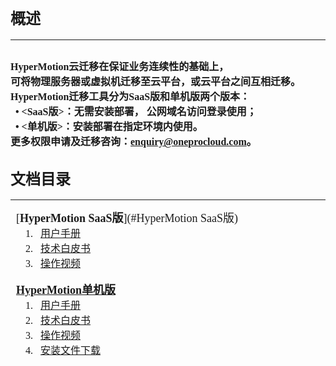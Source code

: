 
## <font face="方正正黑简体" size=5 >**概述**  </font>  
___


<font face="中易宋体" size=3>HyperMotion云迁移在保证业务连续性的基础上，
</font>
</br><font face="中易宋体" size=3>可将物理服务器或虚拟机迁移至云平台，或云平台之间互相迁移。
</font>
</br><font face="中易宋体" size=3>HyperMotion迁移工具分为SaaS版和单机版两个版本：
</font>
</br><font face="中易宋体" size=3>&ensp;• <**SaaS版**>：无需安装部署， 公网域名访问登录使用；
</font>
</br><font face="中易宋体" size=3>&ensp;• <**单机版**>：安装部署在指定环境内使用。
</font>
</br><font face="中易宋体" size=3>更多权限申请及迁移咨询：enquiry@oneprocloud.com。
</font>
</br>
 ---
## <font face="方正正黑简体" size=5 >**文档目录**  </font>
___
<font face="中易宋体" size=4>&ensp;[**HyperMotion SaaS版**](#HyperMotion SaaS版)
</font>
</br>
<font face="中易宋体" size=3>&ensp;&ensp;&ensp;1. &ensp;[用户手册](HyperMotion_SaaS_20191217.md)
</font>
</br>
<font face="中易宋体" size=3>&ensp;&ensp;&ensp;2. &ensp;[技术白皮书](#登陆访问)
</font>
</br>
<font face="中易宋体" size=3>&ensp;&ensp;&ensp;3. &ensp;[操作视频](https://download.oneprocloud.com/doc/03-%E8%BF%81%E7%A7%BB%E6%93%8D%E4%BD%9C-%E9%98%BF%E9%87%8C%E4%BA%91%EF%BC%88SaaS%E7%89%88%E6%9C%AC%EF%BC%89.mp4)
</font>
</br></br>
<font face="中易宋体" size=4> &ensp;[**HyperMotion单机版**](HyperMotion_danji_test.md)
</font>
</br>
<font face="中易宋体" size=3>&ensp;&ensp;&ensp;1. &ensp;[用户手册](HyperMotion_danji/1.HyperMotion_SaaS_gaishu.md)
</font>
</br>
<font face="中易宋体" size=3>&ensp;&ensp;&ensp;2. &ensp;[技术白皮书](#登陆访问)
</font>
</br>
<font face="中易宋体" size=3>&ensp;&ensp;&ensp;3. &ensp;[操作视频](#登陆访问)
</font>
</br>
<font face="中易宋体" size=3>&ensp;&ensp;&ensp;4. &ensp;[安装文件下载](#登陆访问)
</font>
</br>